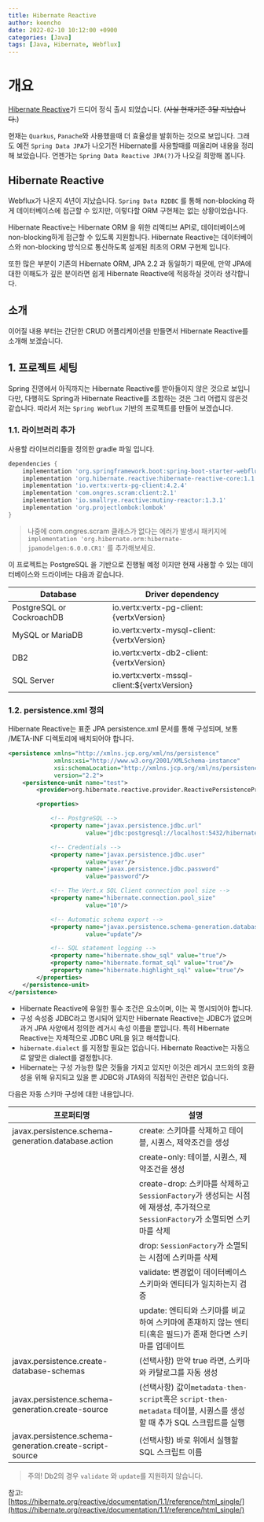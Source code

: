 ```yaml
---
title: Hibernate Reactive 
author: keencho
date: 2022-02-10 10:12:00 +0900
categories: [Java]
tags: [Java, Hibernate, Webflux]
---
```


# **개요**
[Hibernate Reactive](https://hibernate.org/reactive/)가 드디어 정식 출시 되었습니다. (~~사실 현재기준 3달 지났습니다.~~)  

현재는 `Quarkus`, `Panache`와 사용했을때 더 효율성을 발휘하는 것으로 보입니다. 그래도 예전 `Spring Data JPA`가 나오기전 Hibernate를 사용할때를 떠올리며 내용을 정리해 보았습니다. 언젠가는 `Spring Data Reactive JPA(?)`가 나오길 희망해 봅니다.  

## **Hibernate Reactive**  
Webflux가 나온지 4년이 지났습니다. `Spring Data R2DBC` 를 통해 non-blocking 하게 데이터베이스에 접근할 수 있지만, 이렇다할 ORM 구현체는 없는 상황이었습니다.  

Hibernate Reactive는 Hibernate ORM 을 위한 리액티브 API로, 데이터베이스에 non-blocking하게 접근할 수 있도록 지원합니다. Hibernate Reactive는 데이터베이스와 non-blocking 방식으로 통신하도록 설계된 최초의 ORM 구현체 입니다.  

또한 많은 부분이 기존의 Hibernate ORM, JPA 2.2 과 동일하기 때문에, 만약 JPA에 대한 이해도가 깊은 분이라면 쉽게 Hibernate Reactive에 적응하실 것이라 생각합니다.

## **소개**  
이어질 내용 부터는 간단한 CRUD 어플리케이션을 만들면서 Hibernate Reactive를 소개해 보겠습니다.  

## **1. 프로젝트 세팅**  
Spring 진영에서 아직까지는 Hibernate Reactive를 받아들이지 않은 것으로 보입니다만, 다행히도 Spring과 Hibernate Reactive를 조합하는 것은 그리 어렵지 않은것 같습니다. 따라서 저는 `Spring Webflux` 기반의 프로젝트를 만들어 보겠습니다.  

### **1.1. 라이브러리 추가**  
사용할 라이브러리들을 정의한 gradle 파일 입니다.  

```gradle
dependencies {
    implementation 'org.springframework.boot:spring-boot-starter-webflux'
    implementation 'org.hibernate.reactive:hibernate-reactive-core:1.1.2.Final'
    implementation 'io.vertx:vertx-pg-client:4.2.4'
    implementation 'com.ongres.scram:client:2.1'
    implementation 'io.smallrye.reactive:mutiny-reactor:1.3.1'
    implementation 'org.projectlombok:lombok'
}
```  

> 나중에 com.ongres.scram 클래스가 없다는 에러가 발생시 패키지에 `implementation 'org.hibernate.orm:hibernate-jpamodelgen:6.0.0.CR1'` 를 추가해보세요.  

이 프로젝트는 PostgreSQL 을 기반으로 진행될 예정 이지만 현재 사용할 수 있는 데이터베이스와 드라이버는 다음과 같습니다.

|Database|Driver dependency|
|-----|-----|  
|PostgreSQL or CockroachDB|io.vertx:vertx-pg-client:{vertxVersion}|
|MySQL or MariaDB|io.vertx:vertx-mysql-client:{vertxVersion}|
|DB2|io.vertx:vertx-db2-client:{vertxVersion}|
|SQL Server|io.vertx:vertx-mssql-client:${vertxVersion}|  

### **1.2. persistence.xml 정의**
Hibernate Reactive는 표준 JPA persistence.xml 문서를 통해 구성되며, 보통 /META-INF 디렉토리에 배치되어야 합니다.  

```xml
<persistence xmlns="http://xmlns.jcp.org/xml/ns/persistence"
             xmlns:xsi="http://www.w3.org/2001/XMLSchema-instance"
             xsi:schemaLocation="http://xmlns.jcp.org/xml/ns/persistence http://xmlns.jcp.org/xml/ns/persistence/persistence_2_2.xsd"
             version="2.2">
    <persistence-unit name="test">
        <provider>org.hibernate.reactive.provider.ReactivePersistenceProvider</provider>

        <properties>

            <!-- PostgreSQL -->
            <property name="javax.persistence.jdbc.url"
                      value="jdbc:postgresql://localhost:5432/hibernate_reactive"/>

            <!-- Credentials -->
            <property name="javax.persistence.jdbc.user"
                      value="user"/>
            <property name="javax.persistence.jdbc.password"
                      value="password"/>

            <!-- The Vert.x SQL Client connection pool size -->
            <property name="hibernate.connection.pool_size"
                      value="10"/>

            <!-- Automatic schema export -->
            <property name="javax.persistence.schema-generation.database.action"
                      value="update"/>

            <!-- SQL statement logging -->
            <property name="hibernate.show_sql" value="true"/>
            <property name="hibernate.format_sql" value="true"/>
            <property name="hibernate.highlight_sql" value="true"/>
        </properties>
    </persistence-unit>
</persistence>
```  

- Hibernate Reactive에 유일한 필수 조건은 <provier> 요소이며, 이는 꼭 명시되어야 합니다.  
- 구성 속성중 JDBC라고 명시되어 있지만 Hibernate Reactive는 JDBC가 없으며 과거 JPA 사양에서 정의한 레거시 속성 이름을 뿐입니다. 특히 Hibernate Reactive는 자체적으로 JDBC URL을 읽고 해석합니다.  
- `hibernate.dialect` 를 지정할 필요는 없습니다. Hibernate Reactive는 자동으로 알맞은 dialect를 결정합니다.  
- Hibernate는 구성 가능한 많은 것들을 가지고 있지만 이것은 레거시 코드와의 호환성을 위해 유지되고 있을 뿐 JDBC와 JTA와의 직접적인 관련은 없습니다.  

다음은 자동 스키마 구성에 대한 내용입니다.

|프로퍼티명|설명|
|-----|-----|  
|javax.persistence.schema-generation.database.action|create: 스키마를 삭제하고 테이블, 시퀀스, 제약조건을 생성|
| |create-only: 테이블, 시퀀스, 제약조건을 생성|
| |create-drop: 스키마를 삭제하고 `SessionFactory`가 생성되는 시점에 재생성, 추가적으로 `SessionFactory`가 소멸되면 스키마를 삭제|
| |drop: `SessionFactory`가 소멸되는 시점에 스키마를 삭제|
| |validate: 변경없이 데이터베이스 스키마와 엔티티가 일치하는지 검증|
| |update: 엔티티와 스키마를 비교하여 스키마에 존재하지 않는 엔티티(혹은 필드)가 존재 한다면 스키마를 업데이트|
|javax.persistence.create-database-schemas|(선택사항) 만약 true 라면, 스키마와 카탈로그를 자동 생성|
|javax.persistence.schema-generation.create-source|(선택사항) 값이`metadata-then-script`혹은 `script-then-metadata` 테이블, 시퀀스를 생성할 때 추가 SQL 스크립트를 실행|
|javax.persistence.schema-generation.create-script-source|(선택사항) 바로 위에서 실행할 SQL 스크립트 이름|  

> 주의! Db2의 경우 `validate` 와 `update`를 지원하지 않습니다.  

참고: [https://hibernate.org/reactive/documentation/1.1/reference/html_single/](https://hibernate.org/reactive/documentation/1.1/reference/html_single/)
